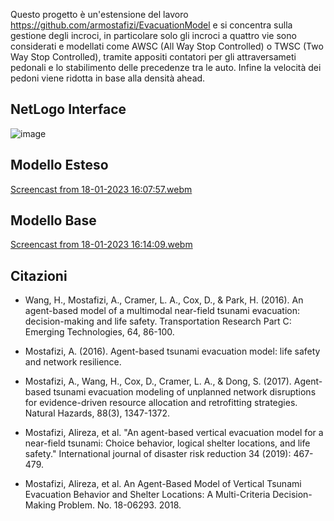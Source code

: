 Questo progetto è un'estensione del lavoro https://github.com/armostafizi/EvacuationModel e si concentra sulla gestione degli incroci, in particolare solo gli incroci a quattro vie sono considerati e modellati come AWSC (All Way Stop Controlled) o TWSC (Two Way Stop Controlled),
tramite appositi contatori per gli attraversameti pedonali e lo stabilimento delle precedenze tra le auto. Infine la velocità dei pedoni viene ridotta in base alla densità ahead.

## NetLogo Interface
![image](https://user-images.githubusercontent.com/30373288/213201467-caac3355-fd15-4e35-bd0a-96a05a150868.png)


## Modello Esteso
[Screencast from 18-01-2023 16:07:57.webm](https://user-images.githubusercontent.com/30373288/213208243-9576b222-da48-44d9-b0a5-58c22f6cf7cb.webm)

## Modello Base
[Screencast from 18-01-2023 16:14:09.webm](https://user-images.githubusercontent.com/30373288/213209650-7d506bab-257c-4773-afd6-677a6c2590f8.webm)




## Citazioni

+ Wang, H., Mostafizi, A., Cramer, L. A., Cox, D., & Park, H. (2016). An agent-based model of a multimodal near-field tsunami evacuation: decision-making and life safety. Transportation Research Part C: Emerging Technologies, 64, 86-100.

+ Mostafizi, A. (2016). Agent-based tsunami evacuation model: life safety and network resilience.

+ Mostafizi, A., Wang, H., Cox, D., Cramer, L. A., & Dong, S. (2017). Agent-based tsunami evacuation modeling of unplanned network disruptions for evidence-driven resource allocation and retrofitting strategies. Natural Hazards, 88(3), 1347-1372.

+ Mostafizi, Alireza, et al. "An agent-based vertical evacuation model for a near-field tsunami: Choice behavior, logical shelter locations, and life safety." International journal of disaster risk reduction 34 (2019): 467-479.

+ Mostafizi, Alireza, et al. An Agent-Based Model of Vertical Tsunami Evacuation Behavior and Shelter Locations: A Multi-Criteria Decision-Making Problem. No. 18-06293. 2018.

